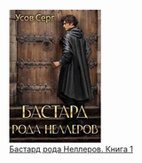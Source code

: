 ![](Бастард%20рода%20Неллеров.%20Книга%201.jpg)  
[Бастард рода Неллеров. Книга 1](Бастард%20рода%20Неллеров.%20Книга%201.md)
